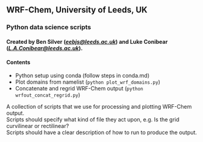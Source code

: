 ## WRF-Chem, University of Leeds, UK
### Python data science scripts
#### Created by Ben Silver (*eebjs@leeds.ac.uk*) and Luke Conibear (*L.A.Conibear@leeds.ac.uk*).
  
#### Contents
- Python setup using conda (follow steps in conda.md)  
- Plot domains from namelist (```python plot_wrf_domains.py```)  
- Concatenate and regrid WRF-Chem output (```python wrfout_concat_regrid.py```)  
  
A collection of scripts that we use for processing and plotting WRF-Chem output.  
Scripts should specify what kind of file they act upon, e.g. Is the grid curvilinear or rectilinear?  
Scripts should have a clear description of how to run to produce the output.  
